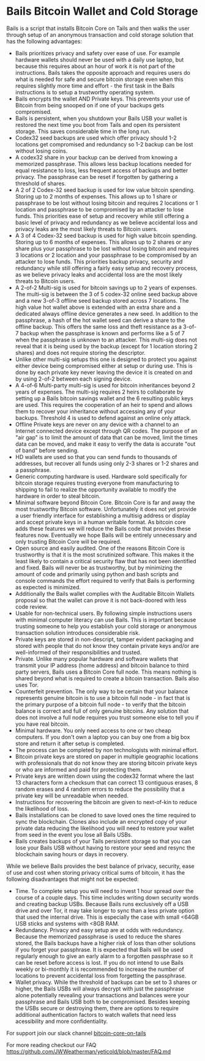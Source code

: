 # Bails Bitcoin Wallet and Cold Storage

Bails is a script that installs Bitcoin Core on Tails and then walks the user through setup of an anonymous transaction and cold storage solution that has the following advantages:

* Bails prioritizes privacy and safety over ease of use. For example hardware wallets should never be used with a daily use laptop, but because this requires about an hour of work it is not part of the instructions. Bails takes the opposite approach and requires users do what is needed for safe and secure bitcoin storage even when this requires slightly more time and effort - the first task in the Bails instructions is to setup a trustworthy operating system.
* Bails encrypts the wallet AND Private keys. This prevents your use of Bitcoin from being snooped on if one of your backups gets compromised.
* Bails is persistent, when you shutdown your Bails USB your wallet is restored the next time you boot from Tails and open its persistent storage. This saves considerable time in the long run.
* Codex32 seed backups are used which offer privacy should 1-2 locations get compromised and redundancy so 1-2 backup can be lost without losing coins.
* A codex32 share in your backup can be derived from knowing a memorized passphrase. This allows less backup locations needed for equal resistance to loss, less frequent access of backups and better privacy. The passphrase can be reset if forgotten by gathering a threshold of shares.
* A 2 of 2 Codex-32 seed backup is used for low value bitcoin spending. Storing up to 2 months of expenses. This allows up to 1 share or passphrase to be lost without losing bitcoin and requires 2 locations or 1 location and passphrase to be compromised by an attacker to lose funds. This priorities ease of setup and recovery while still offering a basic level of privacy and redundancy as we believe accidental loss and privacy leaks are the most likely threats to Bitcoin users.  
* A 3 of 4 Codex-32 seed backup is used for high value bitcoin spending. Storing up to 6 months of expenses. This allows up to 2 shares or any share plus your passphrase to be lost without losing bitcoin and requires 3 locations or 2 location and your passphrase to be compromised by an attacker to lose funds. This priorities backup privacy, security and redundancy while still offering a fairly easy setup and recovery process, as we believe privacy leaks and accidental loss are the most likely threats to Bitcoin users.  
* A 2-of-2 Multi-sig is used for bitcoin savings up to 2 years of expenses. The multi-sig is between the 3 of 5 codex-32 online seed backup above and a new 3-of-3 offline seed backup stored across 7 locations. The high value hot wallet above is extended with an extra share and a dedicated always offline device generates a new seed. In addition to the passphrase, a hash of the hot wallet seed can derive a share to the offline backup. This offers the same loss and theft resistance as a 3-of-7 backup when the passphrase is known and performs like a 5 of 7 when the passphrase is unknown to an attacker. This multi-sig does not reveal that it is being used by the backup (except for 1 location storing 2 shares) and does not require storing the descriptor.
* Unlike other multi-sig setups this one is designed to protect you against either device being compromised either at setup or during use. This is done by each private key never leaving the device it is created on and by using 2-of-2 between each signing device.
* A 4-of-6 Multi-party multi-sig is used for bitcoin inheritances beyond 2 years of expenses. The multi-sig requires 2 heirs to collaborate by setting up a Bails bitcoin savings wallet and the 6 resulting public keys are used. This requires the cooperation of an heir to spend and allows them to recover your inheritance without accessing any of your backups. Threshold 4 is used to defend against an online only attack.
* Offline Private keys are never on any device with a channel to an Internet connected device except through QR codes. The purpose of an "air gap" is to limit the amount of data that can be moved, limit the times data can be moved, and make it easy to verify the data is accurate "out of band" before sending.
* HD wallets are used so that you can send funds to thousands of addresses, but recover all funds using only 2-3 shares or 1-2 shares and a passphrase.
* Generic computing hardware is used. Hardware sold specifically for bitcoin storage requires trusting everyone from manufacturing to shipping to fail to realize the opportunity available to modify the hardware in order to steal bitcoin.
* Minimal software beyond Bitcoin Core. Bitcoin Core is far and away the most trustworthy Bitcoin software. Unfortunately it does not yet provide a user friendly interface for establishing a multisig address or display and accept private keys in a human writable format. As bitcoin core adds these features we will reduce the Bails code that provides these features now. Eventually we hope Bails will be entirely unnecessary and only trusting Bitcoin Core will be required.
* Open source and easily audited. One of the reasons Bitcoin Core is trustworthy is that it is the most scrutinized software. This makes it the least likely to contain a critical security flaw that has not been identified and fixed. Bails will never be as trustworthy, but by minimizing the amount of code and primarily using python and bash scripts and console commands the effort required to verify that Bails is performing as expected is minimized.
* Additionally the Bails wallet complies with the Auditable Bitcoin Wallets proposal so that the wallet can prove it is not back-doored with less code review.
* Usable for non-technical users. By following simple instructions users with minimal computer literacy can use Bails. This is important because trusting someone to help you establish your cold storage or anonymous transaction solution introduces considerable risk.
* Private keys are stored in non-descript, tamper evident packaging and stored with people that do not know they contain private keys and/or are well-informed of their responsibilities and trusted.
* Private. Unlike many popular hardware and software wallets that transmit your IP address (home address) and bitcoin balance to third party servers, Bails uses a Bitcoin Core full node. This means nothing is shared beyond what is required to create a bitcoin transaction. Bails also uses Tor.
* Counterfeit prevention. The only way to be certain that your balance represents genuine bitcoin is to use a bitcoin full node - in fact that is the primary purpose of a bitcoin full node - to verify that the bitcoin balance is correct and full of only genuine bitcoins. Any solution that does not involve a full node requires you trust someone else to tell you if you have real bitcoin.
* Minimal hardware. You only need access to one or two cheap computers. If you don't own a laptop you can buy one from a big box store and return it after setup is completed.
* The process can be completed by non technologists with minimal effort.
* Bitcoin private keys are stored on paper in multiple geographic locations with professionals that do not know they are storing bitcoin private keys or who are informed and paid for protecting them.
* Private keys are written down using the codex32 format where the last 13 characters form a checksum that can correct 13 contiguous erases, 8 random erases and 4 random errors to reduce the possibility that a private key will be unreadable when needed.
* Instructions for recovering the bitcoin are given to next-of-kin to reduce the likelihood of loss.
* Bails installations can be cloned to save loved ones the time required to sync the blockchain. Clones also include an encrypted copy of your private data reducing the likelihood you will need to restore your wallet from seed in the event you lose all Bails USBs.
* Bails creates backups of your Tails persistent storage so that you can lose your Bails USB without having to restore your seed and resync the blockchain saving hours or days in recovery.
  
While we believe Bails provides the best balance of privacy, security, ease of use and cost when storing privacy critical sums of bitcoin, it has the following disadvantages that might not be expected:
* Time. To complete setup you will need to invest 1 hour spread over the course of a couple days. This time includes writing down security words and creating backup USBs. Because Bails runs exclusively off a USB drive and over Tor, it may take longer to sync than a less private option that used the internal drive. This is especially the case with small <64GB USB sticks and systems with <8GB RAM.
* Redundancy. Privacy and easy setup are at odds with redundancy. Because the memorized passphrase is used to reduce the shares stored, the Bails backups have a higher risk of loss than other solutions if you forget your passphrase. It is expected that Bails will be used regularly enough to give an early alarm to a forgotten passphrase so it can be reset before access is lost. If you do not intend to use Bails weekly or bi-monthly it is recommended to increase the number of locations to prevent accidental loss from forgetting the passphrase.
* Wallet privacy. While the threshold of backups can be set to 3 shares or higher, the Bails USBs will always decrypt with just the passphrase alone potentially revealing your transactions and balances were your passphrase and Bails USB both to be compromised. Besides keeping the USBs secure or destroying them, there are options to require additional authentication factors to watch wallets that need less acessibility and more confidentiality.

For support join our slack channel [bitcoin-core-on-tails](https://join.slack.com/t/bitcoin-core-on-tails/shared_invite/zt-1zkivlojk-boiVT8gtM~kSzdBLqZrhRA)

For more reading checkout our FAQ https://github.com/JWWeatherman/yeticold/blob/master/FAQ.md
